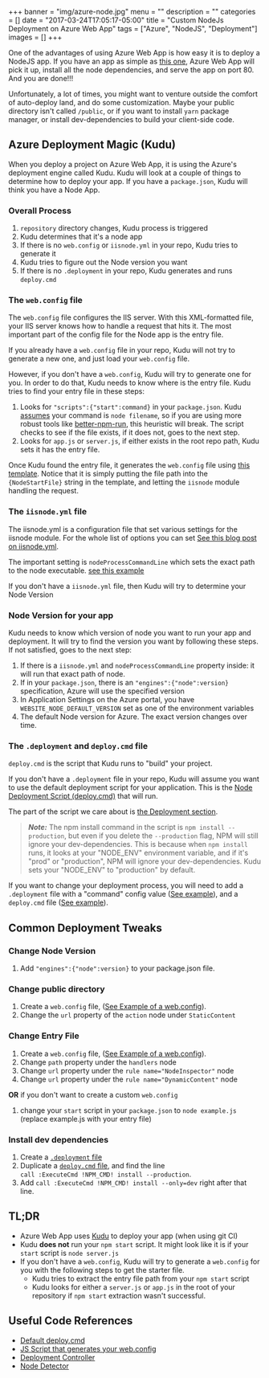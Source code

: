 +++
banner = "img/azure-node.jpg"
menu = ""
description = ""
categories = []
date = "2017-03-24T17:05:17-05:00"
title = "Custom NodeJs Deployment on Azure Web App"
tags = ["Azure", "NodeJS", "Deployment"]
images = []
+++

One of the advantages of using Azure Web App is how easy it is to deploy a NodeJS app.  If you have an app as simple as [this one](https://github.com/howlowck/simplest-restify-on-azure), Azure Web App will pick it up, install all the node dependencies, and serve the app on port 80.  And you are done!!!

Unfortunately, a lot of times, you might want to venture outside the comfort of auto-deploy land, and do some customization.  Maybe your public directory isn't called `/public`, or if you want to install `yarn` package manager, or install dev-dependencies to build your client-side code.

## Azure Deployment Magic (Kudu)

When you deploy a project on Azure Web App, it is using the Azure's deployment engine called Kudu.  Kudu will look at a couple of things to determine how to deploy your app.  If you have a `package.json`, Kudu will think you have a Node App.

### Overall Process
1. `repository` directory changes, Kudu process is triggered
1. Kudu determines that it's a node app
1. If there is no `web.config` or `iisnode.yml` in your repo, Kudu tries to generate it
1. Kudu tries to figure out the Node version you want
1. If there is no `.deployment` in your repo, Kudu generates and runs `deploy.cmd`

### The `web.config` file

The `web.config` file configures the IIS server.  With this XML-formatted file,  your IIS server knows how to handle a request that hits it.  The most important part of the config file for the Node app is the entry file.

If you already have a `web.config` file in your repo, Kudu will not try to generate a new one, and just load your `web.config` file.

However, if you don't have a `web.config`, Kudu will try to generate one for you.  In order to do that, Kudu needs to know where is the entry file.  Kudu tries to find your entry file in these steps:

1. Looks for `"scripts":{"start":command}` in your `package.json`.  Kudu [assumes](https://github.com/projectkudu/kudu/blob/master/Kudu.Core/Scripts/selectNodeVersion.js#L153) your command is `node filename`, so if you are using more robust tools like [better-npm-run](https://www.npmjs.com/package/better-npm-run), this heuristic will break. The script checks to see if the file exists, if it does not, goes to the next step.
2. Looks for `app.js` or `server.js`, if either exists in the root repo path, Kudu sets it has the entry file.

Once Kudu found the entry file, it generates the `web.config` file using [this template](https://github.com/projectkudu/kudu/blob/master/Kudu.Core/Scripts/iisnode.config.template).  Notice that it is simply putting the file path into the `{NodeStartFile}` string in the template, and letting the `iisnode` module handling the request.

### The `iisnode.yml` file
The iisnode.yml is a configuration file that set various settings for the iisnode module.  For the whole list of options you can set [See this blog post on iisnode.yml](https://tomasz.janczuk.org/2012/05/yaml-configuration-support-in-iisnode.html).

The important setting is `nodeProcessCommandLine` which sets the exact path to the node executable.  [see this example](https://github.com/howlowck/train-faces/blob/master/iisnode.yml)

If you don't have a `iisnode.yml` file, then Kudu will try to determine your Node Version

### Node Version for your app
Kudu needs to know which version of node you want to run your app and deployment.  It will try to find the version you want by following these steps. 
If not satisfied, goes to the next step:

1. If there is a `iisnode.yml` and `nodeProcessCommandLine` property inside: it will run that exact path of node. 
2. If in your `package.json`, there is an `"engines":{"node":version}` specification, Azure will use the specified version
3. In Application Settings on the Azure portal, you have `WEBSITE_NODE_DEFAULT_VERSION` set as one of the environment variables
4. The default Node version for Azure. The exact version changes over time.


### The `.deployment` and `deploy.cmd` file

`deploy.cmd` is the script that Kudu runs to "build" your project.

If you don't have a `.deployment` file in your repo, Kudu will assume you want to use the default deployment script for your application.
This is the [Node Deployment Script (deploy.cmd)](https://github.com/projectkudu/kudu-deployment-scripts/blob/master/scripts/deploy-node.cmd) that will run.

The part of the script we care about is [the Deployment section](https://github.com/projectkudu/kudu-deployment-scripts/blob/master/scripts/deploy-node.cmd#L88-L107).

  > ***Note:*** The npm install command in the script is  `npm install --production`, but even if you delete the `--production` flag, NPM will still ignore your dev-dependencies.  This is because when `npm install` runs, it looks at your "NODE_ENV" environment variable, and if it's "prod" or "production", NPM will ignore your dev-dependencies.  Kudu sets your "NODE_ENV" to "production" by default.

If you want to change your deployment process, you will need to add a `.deployment` file with a "command" config value ([See example](https://github.com/howlowck/train-faces/blob/master/.deployment)), and a `deploy.cmd` file ([See example](https://github.com/howlowck/train-faces/blob/master/deploy.cmd)).

## Common Deployment Tweaks
### Change Node Version
1. Add `"engines":{"node":version}` to your package.json file.

### Change public directory
1. Create a `web.config` file, ([See Example of a web.config](https://github.com/howlowck/train-faces/blob/master/web.config)).
2. Change the `url` property of the `action` node under `StaticContent`

### Change Entry File
1. Create a `web.config` file, ([See Example of a web.config](https://github.com/howlowck/train-faces/blob/master/web.config)).
2. Change `path` property under the `handlers` node
3. Change `url` property under the `rule name="NodeInspector"` node
4. Change `url` property under the `rule name="DynamicContent"` node

**OR** if you don't want to create a custom `web.config`

1. change your `start` script in your `package.json` to `node example.js` (replace example.js with your entry file)

### Install dev dependencies
1. Create a [`.deployment` file](https://github.com/howlowck/train-faces/blob/master/.deployment)
2. Duplicate a [`deploy.cmd` file](https://github.com/projectkudu/kudu-deployment-scripts/blob/master/scripts/deploy-node.cmd), and find the line  
`call :ExecuteCmd !NPM_CMD! install --production`.
3. Add `call :ExecuteCmd !NPM_CMD! install --only=dev` right after that line.

## TL;DR
* Azure Web App uses [Kudu](https://github.com/projectkudu/kudu) to deploy your app (when using git CI)
* Kudu **does not** run your `npm start` script.  It might look like it is if your `start` script is `node server.js`
* If you don't have a `web.config`, Kudu will try to generate a `web.config` for you with the following steps to get the starter file.
  * Kudu tries to extract the entry file path from your `npm start` script
  * Kudu looks for either a `server.js` or `app.js` in the root of your repository if `npm start` extraction wasn't successful.


## Useful Code References
* [Default deploy.cmd](https://github.com/howlowck/train-faces/blob/master/deploy.cmd)
* [JS Script that generates your web.config](https://github.com/projectkudu/kudu/blob/master/Kudu.Core/Scripts/selectNodeVersion.js)
* [Deployment Controller](https://github.com/projectkudu/kudu/blob/master/Kudu.Services/Deployment/DeploymentController.cs)
* [Node Detector](https://github.com/projectkudu/kudu/blob/master/Kudu.Core/Deployment/Generator/NodeSiteEnabler.cs)